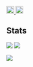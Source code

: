 <p align="left">
  <a href="https://github.com/Yuffter">
    <img height="20" src="https://komarev.com/ghpvc/?username=Yuffter" />
  </a>
  <a href="https://github.com/Yuffter">
    <img height="20" src="https://img.shields.io/github/followers/Yuffter?label=follow&logo=github&style=flat" />
  </a>
  </a>
</p>

## Stats
![](http://github-profile-summary-cards.vercel.app/api/cards/profile-details?username=Yuffter&theme=gruvbox)
![](http://github-profile-summary-cards.vercel.app/api/cards/stats?username=Yuffter&theme=gruvbox)

<p align="left">
  <a href="https://skillicons.dev">
    <img src="https://skillicons.dev/icons?i=c,cs,cpp,discord,dotnet,git,github,githubactions,latex,notion,p5js,py,unity,visualstudio,vscode" />
  </a>
</p>
